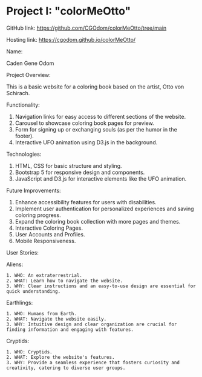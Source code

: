 # Project I: "colorMeOtto"


GitHub link: https://github.com/CGOdom/colorMeOtto/tree/main

Hosting link: https://cgodom.github.io/colorMeOtto/


Name: 

Caden Gene Odom


Project Overview: 

This is a basic website for a coloring book based on the artist, Otto von Schirach.


Functionality:

1. Navigation links for easy access to different sections of the website.
2. Carousel to showcase coloring book pages for preview.
3. Form for signing up or exchanging souls (as per the humor in the footer).
4. Interactive UFO animation using D3.js in the background.


Technologies:

1. HTML, CSS for basic structure and styling.
2. Bootstrap 5 for responsive design and components.
3. JavaScript and D3.js for interactive elements like the UFO animation.


Future Improvements:

1. Enhance accessibility features for users with disabilities.
2. Implement user authentication for personalized experiences and saving coloring progress.
3. Expand the coloring book collection with more pages and themes.
4. Interactive Coloring Pages.
5. User Accounts and Profiles.
6. Mobile Responsiveness.


User Stories:

Aliens:

    1. WHO: An extraterrestrial.
    2. WHAT: Learn how to navigate the website.
    3. WHY: Clear instructions and an easy-to-use design are essential for quick understanding.

Earthlings:

    1. WHO: Humans from Earth.
    2. WHAT: Navigate the website easily.
    3. WHY: Intuitive design and clear organization are crucial for finding information and engaging with features.

Cryptids:

    1. WHO: Cryptids.
    2. WHAT: Explore the website's features.
    3. WHY: Provide a seamless experience that fosters curiosity and creativity, catering to diverse user groups.